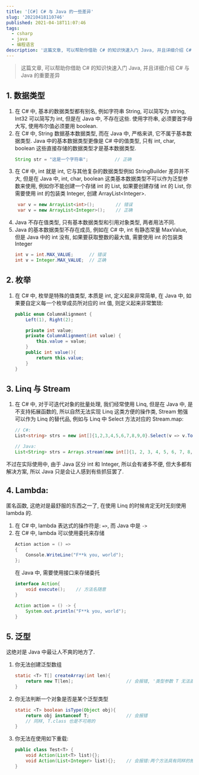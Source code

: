 ```yaml
---
title: '[C#] C# 与 Java 的一些差异'
slug: '20210418110746'
published: 2021-04-18T11:07:46
tags:
  - csharp
  - java
  - 编程语言
description: '这篇文章, 可以帮助你借助 C# 的知识快速入门 Java, 并且详细介绍 C# 与 Java 的重要差异1. 数据类型在 C# 中, 基本的数据类型都有别名, 例如字符串 String, 可以简写为 string, Int32 可以简写为 int, 但是在 Java 中, 不存在这些. 使用字符串, 必须要首字母大写, 使用布尔值必须要用 boolean.在 C# 中, String 数据基本数据类型, 而在 Java 中, 严格来讲, 它不属于基本数据类型. Java 中的基本数据类型更像是.'
---
```


> 这篇文章, 可以帮助你借助 C# 的知识快速入门 Java, 并且详细介绍 C# 与 Java 的重要差异


## 1. 数据类型

1. 在 C# 中, 基本的数据类型都有别名, 例如字符串 String, 可以简写为 string, Int32 可以简写为 int, 但是在 Java 中, 不存在这些. 使用字符串, 必须要首字母大写, 使用布尔值必须要用 boolean.
2. 在 C# 中, String 数据基本数据类型, 而在 Java 中, 严格来讲, 它不属于基本数据类型. Java 中的基本数据类型更像是 C# 中的值类型, 只有 int, char, boolean 这些直接存储的数据类型才是基本数据类型.
    ```java
    String str = "这是一个字符串";          // 正确
    ```
4. 在 C# 中, int 就是 int, 它与其他复杂的数据类型例如 StringBuilder 差异并不大, 但是在 Java 中, int, char, boolean 这类基本数据类型不可以作为泛型参数来使用, 例如你不能创建一个存储 int 的 List, 如果要创建存储 int 的 List, 你需要使用 int 的包装类 Integer, 创建 ArrayList&lt;Integer&gt;. 
    ```java
     var v = new ArrayList<int>();        // 错误
     var v = new ArrayList<Integer>();    // 正确
     ```
5. Java 不存在值类型, 只有基本数据类型和引用对象类型, 两者用法不同.
6. Java 的基本数据类型不存在成员, 例如在 C# 中, int 有静态常量 MaxValue, 但是 Java 中的 int 没有, 如果要获取整数的最大值, 需要使用 int 的包装类 Integer
    ```java
    int v = int.MAX_VALUE;      // 错误
    int v = Integer.MAX_VALUE;  // 正确
    ```

## 2. 枚举

1. 在 C# 中, 枚举是特殊的值类型, 本质是 int, 定义起来非常简单, 在 Java 中, 如果要自定义每一个枚举成员所对应的 int 值, 则定义起来非常繁琐:
    ```java
    public enum ColumnAlignment {
        Left(1), Right(2);

        private int value;
        private ColumnAlignment(int value) {
            this.value = value;
        }
        public int value(){
            return this.value;
        }
    }
    ```

## 3. Linq 与 Stream

1. 在 C# 中, 对于可迭代对象的批量处理, 我们经常使用 Linq, 但是在 Java 中, 是不支持拓展函数的, 所以自然无法实现 Linq 这类方便的操作类, Stream 勉强可以作为 Linq 的替代品, 例如与 Linq 中 Select 方法对应的 Stream.map:
    ```csharp
    // C#:
    List<string> strs = new int[]{1,2,3,4,5,6,7,8,9,0}.Select(v => v.ToString()).ToList();
    ```
    ```java
    // Java:
    List<String> strs = Arrays.stream(new int[]{1, 2, 3, 4, 5, 6, 7, 8, 9, 0}).map(v -> v.toString()).collect(Collectors.toList());
    ```

不过在实际使用中, 由于 Java 区分 int 和 Integer, 所以会有诸多不便, 但大多都有解决方案, 所以 Java 只是会让人感到有些抓狂罢了.


## 4. Lambda:

匿名函数, 这绝对是最舒服的东西之一了, 在使用 Linq 的时候肯定无时无刻使用 lambda 的.

1. 在 C# 中, lambda 表达式的操作符是: `=>`, 而 Java 中是 `->`
2. 在 C# 中, lambda 可以使用委托来存储
    ```csharp
    Action action = () =>
    {
        Console.WriteLine("F**k you, world");
    };
    ```
    在 Java 中, 需要使用接口来存储委托
    ```java
    interface Action{
        void execute();    // 方法名随意
    }

    Action action = () -> {
        System.out.println("F**k you, world");
    }
    ```

## 5. 泛型

这绝对是 Java 中最让人不爽的地方了.

1. 你无法创建泛型数组
    ```java
    static <T> T[] createArray(int len){
        return new T[len];                    // 会报错, '类型参数 T 无法直接实例化'
    }
    ```
2. 你无法判断一个对象是否是某个泛型类型
    ```java
    static <T> boolean isType(Object obj){
        return obj instanceof T;              // 会报错
        // 同样, T.class 也是不可用的
    }
    ```
3. 你无法在使用如下重载:
    ```java
    public class Test<T> {
        void Action(List<T> list){};
        void Action(List<Integer> list){};    // 会报错:两个方法具有同样的擦除
    }
    ```
